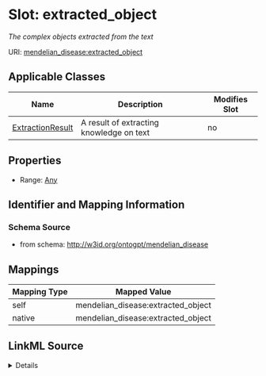 

# Slot: extracted_object


_The complex objects extracted from the text_



URI: [mendelian_disease:extracted_object](http://w3id.org/ontogpt/mendelian_disease/extracted_object)



<!-- no inheritance hierarchy -->





## Applicable Classes

| Name | Description | Modifies Slot |
| --- | --- | --- |
| [ExtractionResult](ExtractionResult.md) | A result of extracting knowledge on text |  no  |







## Properties

* Range: [Any](Any.md)





## Identifier and Mapping Information







### Schema Source


* from schema: http://w3id.org/ontogpt/mendelian_disease




## Mappings

| Mapping Type | Mapped Value |
| ---  | ---  |
| self | mendelian_disease:extracted_object |
| native | mendelian_disease:extracted_object |




## LinkML Source

<details>
```yaml
name: extracted_object
description: The complex objects extracted from the text
from_schema: http://w3id.org/ontogpt/mendelian_disease
rank: 1000
alias: extracted_object
owner: ExtractionResult
domain_of:
- ExtractionResult
range: Any
inlined: true

```
</details>